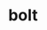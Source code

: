 ---
title: "bolt"
layout: cache
categories: [package, develop]
meta: {"compilers": ["gcc@11.4.0", "intel-oneapi-compilers@2025.1.0"], "num_specs": 26, "num_specs_by_stack": {"e4s": 12, "e4s-oneapi": 14, "root": 26}, "oss": ["ubuntu22.04"], "platforms": ["linux"], "stacks": ["e4s", "e4s-oneapi", "root"], "targets": ["x86_64_v3"], "versions": ["2.0"]}
spec_details: [{"compiler": "gcc@11.4.0", "hash": "23eak2ldq467i7gkifverzznqjzsyfyx", "os": "ubuntu22.04", "platform": "linux", "size": "-", "stacks": ["e4s", "root"], "target": "x86_64_v3", "variants": ["build_system=cmake", "build_type=Release", "generator=make", "~ipo"], "versions": ["2.0"]}, {"compiler": "gcc@11.4.0", "hash": "2z3rcqo2mzfuth5dd5izxhdf5ykby2vh", "os": "ubuntu22.04", "platform": "linux", "size": "-", "stacks": ["e4s", "root"], "target": "x86_64_v3", "variants": ["build_system=cmake", "build_type=Release", "generator=make", "~ipo"], "versions": ["2.0"]}, {"compiler": "intel-oneapi-compilers@2025.1.0", "hash": "3y52wcpqpz53jvvxsj4phe6k76b2uxkt", "os": "ubuntu22.04", "platform": "linux", "size": "-", "stacks": ["e4s-oneapi", "root"], "target": "x86_64_v3", "variants": ["build_system=cmake", "build_type=Release", "generator=make", "~ipo"], "versions": ["2.0"]}, {"compiler": "intel-oneapi-compilers@2025.1.0", "hash": "5ljpnj6n2xfas7uohwurwxaf3ufnzyql", "os": "ubuntu22.04", "platform": "linux", "size": "-", "stacks": ["e4s-oneapi", "root"], "target": "x86_64_v3", "variants": ["build_system=cmake", "build_type=Release", "generator=make", "~ipo"], "versions": ["2.0"]}, {"compiler": "gcc@11.4.0", "hash": "5unnepbaatbtydjwik3yhwgafmdk5nf2", "os": "ubuntu22.04", "platform": "linux", "size": "-", "stacks": ["e4s", "root"], "target": "x86_64_v3", "variants": ["build_system=cmake", "build_type=Release", "generator=make", "~ipo"], "versions": ["2.0"]}, {"compiler": "gcc@11.4.0", "hash": "5x7nj2kx5rsxf4dm33ficxh7tdckvz3h", "os": "ubuntu22.04", "platform": "linux", "size": "-", "stacks": ["e4s", "root"], "target": "x86_64_v3", "variants": ["build_system=cmake", "build_type=Release", "generator=make", "~ipo"], "versions": ["2.0"]}, {"compiler": "gcc@11.4.0", "hash": "c5s2xkk46doa3ycskhy3jd45t57vt74w", "os": "ubuntu22.04", "platform": "linux", "size": "-", "stacks": ["e4s", "root"], "target": "x86_64_v3", "variants": ["build_system=cmake", "build_type=Release", "generator=make", "~ipo"], "versions": ["2.0"]}, {"compiler": "gcc@11.4.0", "hash": "d47m4v2z742e2dl3zcp47lb6k45v6msa", "os": "ubuntu22.04", "platform": "linux", "size": "-", "stacks": ["e4s", "root"], "target": "x86_64_v3", "variants": ["build_system=cmake", "build_type=Release", "generator=make", "~ipo"], "versions": ["2.0"]}, {"compiler": "intel-oneapi-compilers@2025.1.0", "hash": "j6ws4tge7hygz3hlu5fslt2f2oxfxv6y", "os": "ubuntu22.04", "platform": "linux", "size": "-", "stacks": ["e4s-oneapi", "root"], "target": "x86_64_v3", "variants": ["build_system=cmake", "build_type=Release", "generator=make", "~ipo"], "versions": ["2.0"]}, {"compiler": "intel-oneapi-compilers@2025.1.0", "hash": "kd5tlbnz242i5iiytasxluuparbirohx", "os": "ubuntu22.04", "platform": "linux", "size": "-", "stacks": ["e4s-oneapi", "root"], "target": "x86_64_v3", "variants": ["build_system=cmake", "build_type=Release", "generator=make", "~ipo"], "versions": ["2.0"]}, {"compiler": "gcc@11.4.0", "hash": "kohngmpp3kzvz2km7z76swgcvtwnxuzr", "os": "ubuntu22.04", "platform": "linux", "size": "-", "stacks": ["e4s", "root"], "target": "x86_64_v3", "variants": ["build_system=cmake", "build_type=Release", "generator=make", "~ipo"], "versions": ["2.0"]}, {"compiler": "intel-oneapi-compilers@2025.1.0", "hash": "ksfldol3d2c6greqv5vl2ssikizilsyk", "os": "ubuntu22.04", "platform": "linux", "size": "-", "stacks": ["e4s-oneapi", "root"], "target": "x86_64_v3", "variants": ["build_system=cmake", "build_type=Release", "generator=make", "~ipo"], "versions": ["2.0"]}, {"compiler": "intel-oneapi-compilers@2025.1.0", "hash": "m4dqmzffclzhfrckmb7u237do4x55tqe", "os": "ubuntu22.04", "platform": "linux", "size": "-", "stacks": ["e4s-oneapi", "root"], "target": "x86_64_v3", "variants": ["build_system=cmake", "build_type=Release", "generator=make", "~ipo"], "versions": ["2.0"]}, {"compiler": "gcc@11.4.0", "hash": "n6epfpfgv3rpm6zgz2f76sgkxrjf4gxn", "os": "ubuntu22.04", "platform": "linux", "size": "-", "stacks": ["e4s", "root"], "target": "x86_64_v3", "variants": ["build_system=cmake", "build_type=Release", "generator=make", "~ipo"], "versions": ["2.0"]}, {"compiler": "intel-oneapi-compilers@2025.1.0", "hash": "oqpmo6wtgedmyn3rwcnu5ebksbbyuuvl", "os": "ubuntu22.04", "platform": "linux", "size": "-", "stacks": ["e4s-oneapi", "root"], "target": "x86_64_v3", "variants": ["build_system=cmake", "build_type=Release", "generator=make", "~ipo"], "versions": ["2.0"]}, {"compiler": "gcc@11.4.0", "hash": "pdpmevfg6qbaj2yxyplnewlhpwvgicj6", "os": "ubuntu22.04", "platform": "linux", "size": "-", "stacks": ["e4s", "root"], "target": "x86_64_v3", "variants": ["build_system=cmake", "build_type=Release", "generator=make", "~ipo"], "versions": ["2.0"]}, {"compiler": "intel-oneapi-compilers@2025.1.0", "hash": "pljmbz2ewhmarxa6czvwir4olitsqx7k", "os": "ubuntu22.04", "platform": "linux", "size": "-", "stacks": ["e4s-oneapi", "root"], "target": "x86_64_v3", "variants": ["build_system=cmake", "build_type=Release", "generator=make", "~ipo"], "versions": ["2.0"]}, {"compiler": "gcc@11.4.0", "hash": "qa7rzjqztxgnthrlamuh4qkqomboyrcs", "os": "ubuntu22.04", "platform": "linux", "size": "-", "stacks": ["e4s", "root"], "target": "x86_64_v3", "variants": ["build_system=cmake", "build_type=Release", "generator=make", "~ipo"], "versions": ["2.0"]}, {"compiler": "intel-oneapi-compilers@2025.1.0", "hash": "qbrvevjvbrohlxk7yg2x6ezxypmfidvq", "os": "ubuntu22.04", "platform": "linux", "size": "-", "stacks": ["e4s-oneapi", "root"], "target": "x86_64_v3", "variants": ["build_system=cmake", "build_type=Release", "generator=make", "~ipo"], "versions": ["2.0"]}, {"compiler": "gcc@11.4.0", "hash": "qprl3ikpu67qbbdivupz2lwpu7snpnwp", "os": "ubuntu22.04", "platform": "linux", "size": "-", "stacks": ["e4s", "root"], "target": "x86_64_v3", "variants": ["build_system=cmake", "build_type=Release", "generator=make", "~ipo"], "versions": ["2.0"]}, {"compiler": "gcc@11.4.0", "hash": "s5wn6sexbdnnpk5ii5krq5rjqih442eu", "os": "ubuntu22.04", "platform": "linux", "size": "-", "stacks": ["e4s", "root"], "target": "x86_64_v3", "variants": ["build_system=cmake", "build_type=Release", "generator=make", "~ipo"], "versions": ["2.0"]}, {"compiler": "intel-oneapi-compilers@2025.1.0", "hash": "tmpzhfqvsjimisnggpsc76wdijqvdoqg", "os": "ubuntu22.04", "platform": "linux", "size": "-", "stacks": ["e4s-oneapi", "root"], "target": "x86_64_v3", "variants": ["build_system=cmake", "build_type=Release", "generator=make", "~ipo"], "versions": ["2.0"]}, {"compiler": "intel-oneapi-compilers@2025.1.0", "hash": "uwd7pfx4cr7v5zrqaa2ztc3qrubt2rpr", "os": "ubuntu22.04", "platform": "linux", "size": "-", "stacks": ["e4s-oneapi", "root"], "target": "x86_64_v3", "variants": ["build_system=cmake", "build_type=Release", "generator=make", "~ipo"], "versions": ["2.0"]}, {"compiler": "intel-oneapi-compilers@2025.1.0", "hash": "vcapsuxvkomtqkfzhjrdqfm33m4kkjej", "os": "ubuntu22.04", "platform": "linux", "size": "-", "stacks": ["e4s-oneapi", "root"], "target": "x86_64_v3", "variants": ["build_system=cmake", "build_type=Release", "generator=make", "~ipo"], "versions": ["2.0"]}, {"compiler": "intel-oneapi-compilers@2025.1.0", "hash": "wyntsmw5hogz65bpdbdynx3llbwbxuwp", "os": "ubuntu22.04", "platform": "linux", "size": "-", "stacks": ["e4s-oneapi", "root"], "target": "x86_64_v3", "variants": ["build_system=cmake", "build_type=Release", "generator=make", "~ipo"], "versions": ["2.0"]}, {"compiler": "intel-oneapi-compilers@2025.1.0", "hash": "xpstdvsjviimgzcoqblblhm2npf5n7z2", "os": "ubuntu22.04", "platform": "linux", "size": "-", "stacks": ["e4s-oneapi", "root"], "target": "x86_64_v3", "variants": ["build_system=cmake", "build_type=Release", "generator=make", "~ipo"], "versions": ["2.0"]}]
---